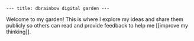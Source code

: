 ---
---

```
--- title: dbrainbow digital garden ---
```


Welcome to my garden! This is where I explore my ideas and share them publicly so others can read and provide feedback to help me [[improve my thinking]].

